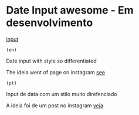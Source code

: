# Date Input awesome - Em desenvolvimento

[input](https://bonbj.github.io/random-studies/projects/date-input-awesome/)

    (en)
Date input with style so differentiated

The ideia went of page on instagram [see](https://www.instagram.com/reel/CdgiLwqFqwX/?igshid=YmMyMTA2M2Y=)

    (pt)
Input de data com um stilo muito direfenciado

A ideia foi de um post no instagram [veja](https://www.instagram.com/reel/CdgiLwqFqwX/?igshid=YmMyMTA2M2Y=)